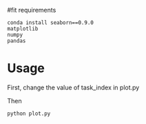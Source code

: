 #fit requirements
```
conda install seaborn==0.9.0
matplotlib
numpy
pandas
```
# Usage
First, change the value of task_index in plot.py

Then
```
python plot.py
```
